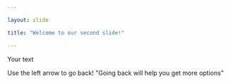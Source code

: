 ```yaml
---

layout: slide

title: "Welcome to our second slide!"

---
```


Your text

Use the left arrow to go back!
"Going back will help you get more options"
